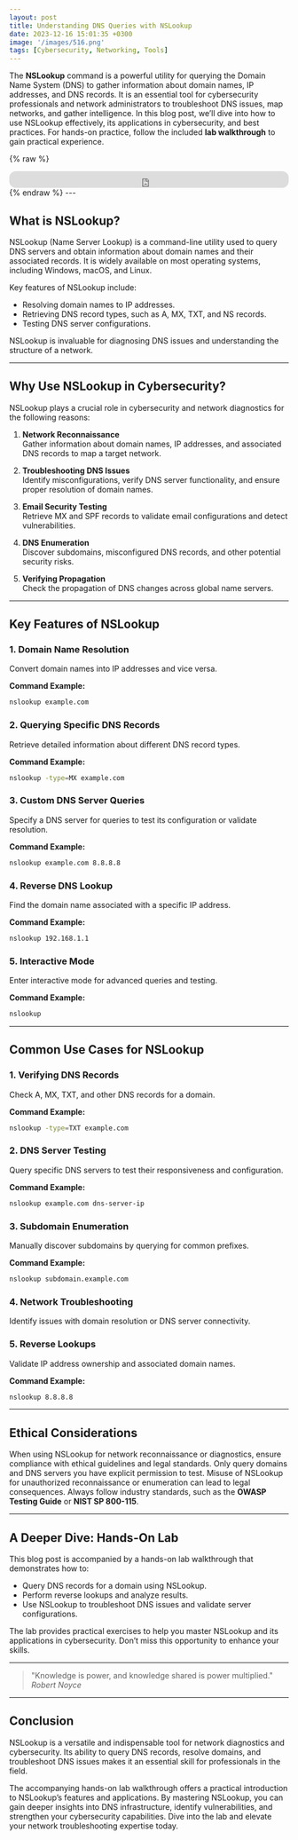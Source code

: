 ```yaml
---
layout: post
title: Understanding DNS Queries with NSLookup
date: 2023-12-16 15:01:35 +0300
image: '/images/516.png'
tags: [Cybersecurity, Networking, Tools]
---
```


The **NSLookup** command is a powerful utility for querying the Domain Name System (DNS) to gather information about domain names, IP addresses, and DNS records. It is an essential tool for cybersecurity professionals and network administrators to troubleshoot DNS issues, map networks, and gather intelligence. In this blog post, we’ll dive into how to use NSLookup effectively, its applications in cybersecurity, and best practices. For hands-on practice, follow the included **lab walkthrough** to gain practical experience.

{% raw %}
<iframe style="border-radius:12px" src="https://open.spotify.com/embed/episode/2mzjtcP7DWuZhzlg0SrJMg?utm_source=generator" width="100%" height="30" frameborder="0" allowfullscreen="" allow="autoplay; clipboard-write; encrypted-media; fullscreen; picture-in-picture"></iframe>
{% endraw %}
---

## What is NSLookup?

NSLookup (Name Server Lookup) is a command-line utility used to query DNS servers and obtain information about domain names and their associated records. It is widely available on most operating systems, including Windows, macOS, and Linux.

Key features of NSLookup include:
- Resolving domain names to IP addresses.  
- Retrieving DNS record types, such as A, MX, TXT, and NS records.  
- Testing DNS server configurations.  

NSLookup is invaluable for diagnosing DNS issues and understanding the structure of a network.

---

## Why Use NSLookup in Cybersecurity?

NSLookup plays a crucial role in cybersecurity and network diagnostics for the following reasons:

1. **Network Reconnaissance**  
   Gather information about domain names, IP addresses, and associated DNS records to map a target network.

2. **Troubleshooting DNS Issues**  
   Identify misconfigurations, verify DNS server functionality, and ensure proper resolution of domain names.

3. **Email Security Testing**  
   Retrieve MX and SPF records to validate email configurations and detect vulnerabilities.

4. **DNS Enumeration**  
   Discover subdomains, misconfigured DNS records, and other potential security risks.

5. **Verifying Propagation**  
   Check the propagation of DNS changes across global name servers.

---

## Key Features of NSLookup

### 1. **Domain Name Resolution**
Convert domain names into IP addresses and vice versa.

**Command Example:**
```bash
nslookup example.com
```

### 2. **Querying Specific DNS Records**
Retrieve detailed information about different DNS record types.

**Command Example:**
```bash
nslookup -type=MX example.com
```

### 3. **Custom DNS Server Queries**
Specify a DNS server for queries to test its configuration or validate resolution.

**Command Example:**
```bash
nslookup example.com 8.8.8.8
```

### 4. **Reverse DNS Lookup**
Find the domain name associated with a specific IP address.

**Command Example:**
```bash
nslookup 192.168.1.1
```

### 5. **Interactive Mode**
Enter interactive mode for advanced queries and testing.

**Command Example:**
```bash
nslookup
```

---

## Common Use Cases for NSLookup

### 1. **Verifying DNS Records**
Check A, MX, TXT, and other DNS records for a domain.

**Command Example:**
```bash
nslookup -type=TXT example.com
```

### 2. **DNS Server Testing**
Query specific DNS servers to test their responsiveness and configuration.

**Command Example:**
```bash
nslookup example.com dns-server-ip
```

### 3. **Subdomain Enumeration**
Manually discover subdomains by querying for common prefixes.

**Command Example:**
```bash
nslookup subdomain.example.com
```

### 4. **Network Troubleshooting**
Identify issues with domain resolution or DNS server connectivity.

### 5. **Reverse Lookups**
Validate IP address ownership and associated domain names.

**Command Example:**
```bash
nslookup 8.8.8.8
```

---

## Ethical Considerations

When using NSLookup for network reconnaissance or diagnostics, ensure compliance with ethical guidelines and legal standards. Only query domains and DNS servers you have explicit permission to test. Misuse of NSLookup for unauthorized reconnaissance or enumeration can lead to legal consequences. Always follow industry standards, such as the **OWASP Testing Guide** or **NIST SP 800-115**.

---

## A Deeper Dive: Hands-On Lab

This blog post is accompanied by a hands-on lab walkthrough that demonstrates how to:
- Query DNS records for a domain using NSLookup.
- Perform reverse lookups and analyze results.
- Use NSLookup to troubleshoot DNS issues and validate server configurations.

The lab provides practical exercises to help you master NSLookup and its applications in cybersecurity. Don’t miss this opportunity to enhance your skills.

---

> "Knowledge is power, and knowledge shared is power multiplied."  
> <cite>Robert Noyce</cite>

---

## Conclusion

NSLookup is a versatile and indispensable tool for network diagnostics and cybersecurity. Its ability to query DNS records, resolve domains, and troubleshoot DNS issues makes it an essential skill for professionals in the field.

The accompanying hands-on lab walkthrough offers a practical introduction to NSLookup’s features and applications. By mastering NSLookup, you can gain deeper insights into DNS infrastructure, identify vulnerabilities, and strengthen your cybersecurity capabilities. Dive into the lab and elevate your network troubleshooting expertise today.
